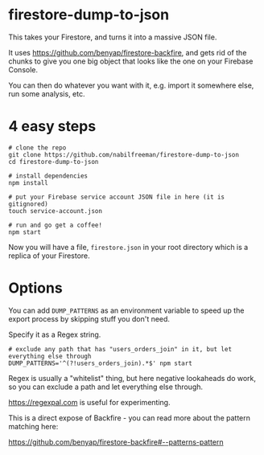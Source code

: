 # firestore-dump-to-json

This takes your Firestore, and turns it into a massive JSON file.

It uses https://github.com/benyap/firestore-backfire, and gets rid of the chunks to give you one big object that looks like the one on your Firebase Console.

You can then do whatever you want with it, e.g. import it somewhere else, run some analysis, etc.

# 4 easy steps

```
# clone the repo
git clone https://github.com/nabilfreeman/firestore-dump-to-json
cd firestore-dump-to-json

# install dependencies
npm install

# put your Firebase service account JSON file in here (it is gitignored)
touch service-account.json

# run and go get a coffee!
npm start
```

Now you will have a file, `firestore.json` in your root directory which is a replica of your Firestore.

# Options

You can add `DUMP_PATTERNS` as an environment variable to speed up the export process by skipping stuff you don't need.

Specify it as a Regex string.

```
# exclude any path that has "users_orders_join" in it, but let everything else through
DUMP_PATTERNS='^(?!users_orders_join).*$' npm start
```

Regex is usually a "whitelist" thing, but here negative lookaheads do work, so you can exclude a path and let everything else through.

https://regexpal.com is useful for experimenting.

This is a direct expose of Backfire - you can read more about the pattern matching here:

https://github.com/benyap/firestore-backfire#--patterns-pattern